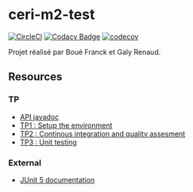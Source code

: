 # ceri-m2-test

[![CircleCI](https://circleci.com/gh/Huntier/ceri-m1-test-2017/tree/master.svg?style=shield&circle-token=f8cf53c79461803d1c994ddf6715fce7852947d6)](https://circleci.com/gh/Huntier/ceri-m1-test-2017/tree/master)
[![Codacy Badge](https://api.codacy.com/project/badge/Grade/aba2f4dfd93d4f6cbf4fc145f9c9d7c9)](https://www.codacy.com/app/fbclol/ceri-m1-test-2017?utm_source=github.com&amp;utm_medium=referral&amp;utm_content=Huntier/ceri-m1-test-2017&amp;utm_campaign=Badge_Grade)
[![codecov](https://codecov.io/gh/Huntier/ceri-m1-test-2017/branch/master/graph/badge.svg)](https://codecov.io/gh/Huntier/ceri-m1-test-2017)

Projet réalisé par Boué Franck et Galy Renaud.

## Resources

### TP

- [API javadoc](http://faylixe.fr/ceri-m1-test-2017/javadoc)
- [TP1 : Setup the environment](https://github.com/Faylixe/ceri-m2-test-2017/blob/master/docs/tp1.md)
- [TP2 : Continous integration and quality assesment](https://github.com/Faylixe/ceri-m2-test-2017/blob/master/docs/tp2.md)
- [TP3 : Unit testing](https://github.com/Faylixe/ceri-m2-test-2017/blob/master/docs/tp3.md)

### External

- [JUnit 5 documentation](http://junit.org/junit5/docs/current/user-guide)
